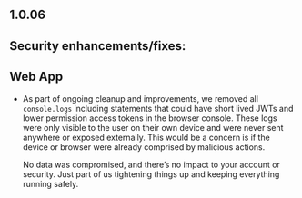 ## 1.0.06

## Security enhancements/fixes:

## Web App

* As part of ongoing cleanup and improvements, we removed all `console.logs` including statements that could have short lived JWTs and lower permission access tokens in the browser console. These logs were only visible to the user on their own device and were never sent anywhere or exposed externally. This would be a concern is if the device or browser were already comprised by malicious actions.

  No data was compromised, and there’s no impact to your account or security. Just part of us tightening things up and keeping everything running safely.
